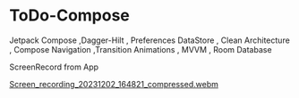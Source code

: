 # ToDo-Compose
Jetpack Compose ,Dagger-Hilt , Preferences DataStore ,  Clean Architecture , Compose Navigation ,Transition Animations  ,  MVVM , Room Database 

ScreenRecord from App 

[Screen_recording_20231202_164821_compressed.webm](https://github.com/Omidavz/ToDo-Compose/assets/95022891/66be6238-8117-4e44-8b97-e72ed0861a90)
